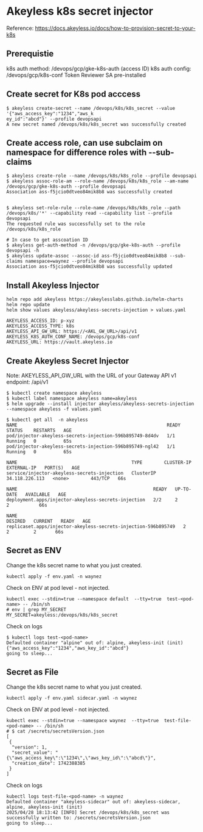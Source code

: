 # Akeyless k8s secret injector
Reference: https://docs.akeyless.io/docs/how-to-provision-secret-to-your-k8s 

## Prerequistie
k8s auth method: /devops/gcp/gke-k8s-auth (access ID)
k8s auth config: /devops/gcp/k8s-conf
Token Reviewer SA pre-installed 

## Create secret for K8s pod acccess
```
$ akeyless create-secret --name /devops/k8s/k8s_secret --value '{"aws_access_key":"1234","aws_k
ey_id":"abcd"}' --profile devopsapi
A new secret named /devops/k8s/k8s_secret was successfully created
```

## Create access role, can use subclaim on namespace for difference roles with --sub-claims
```
$ akeyless create-role --name /devops/k8s/k8s_role --profile devopsapi
$ akeyless assoc-role-am --role-name /devops/k8s/k8s_role --am-name /devops/gcp/gke-k8s-auth --profile devopsapi
Association ass-f5jcio0dtveo84mik8b8 was successfully created


$ akeyless set-role-rule --role-name /devops/k8s/k8s_role --path /devops/k8s/'*' --capability read --capability list --profile devopsapi
The requested rule was successfully set to the role /devops/k8s/k8s_role 

# In case to get asscoation ID
$ akeyless get-auth-method -n /devops/gcp/gke-k8s-auth --profile devopsapi -h
$ akeyless update-assoc --assoc-id ass-f5jcio0dtveo84mik8b8 --sub-claims namespace=waynez --profile devopsapi
Association ass-f5jcio0dtveo84mik8b8 was successfully updated
```

## Install Akeyless Injector
```
helm repo add akeyless https://akeylesslabs.github.io/helm-charts
helm repo update
helm show values akeyless/akeyless-secrets-injection > values.yaml

AKEYLESS_ACCESS_ID: p-xyz
AKEYLESS_ACCESS_TYPE: k8s
AKEYLESS_API_GW_URL: https://<AKL_GW_URL>/api/v1
AKEYLESS_K8S_AUTH_CONF_NAME: /devops/gcp/k8s-conf
AKEYLESS_URL: https://vault.akeyless.io
```

## Create Akeyless Secret Injector 

Note: AKEYLESS_API_GW_URL with the URL of your Gateway API v1 endpoint: /api/v1
```
$ kubectl create namespace akeyless
$ kubectl label namespace akeyless name=akeyless
$ helm upgrade --install injector akeyless/akeyless-secrets-injection --namespace akeyless -f values.yaml

$ kubectl get all  -n akeyless
NAME                                                       READY   STATUS    RESTARTS   AGE
pod/injector-akeyless-secrets-injection-596b895749-8d4dv   1/1     Running   0          65s
pod/injector-akeyless-secrets-injection-596b895749-ngl42   1/1     Running   0          65s

NAME                                          TYPE        CLUSTER-IP       EXTERNAL-IP   PORT(S)   AGE
service/injector-akeyless-secrets-injection   ClusterIP   34.118.226.113   <none>        443/TCP   66s

NAME                                                  READY   UP-TO-DATE   AVAILABLE   AGE
deployment.apps/injector-akeyless-secrets-injection   2/2     2            2           66s

NAME                                                             DESIRED   CURRENT   READY   AGE
replicaset.apps/injector-akeyless-secrets-injection-596b895749   2         2         2       66s
```

## Secret as ENV
Change the k8s secret name to what you just created.
```
kubectl apply -f env.yaml -n waynez
```

Check on ENV at pod level - not injected.
```
kubectl exec --stdin=true --namespace default  --tty=true  test-<pod-name> -- /bin/sh
# env | grep MY_SECRET
MY_SECRET=akeyless:/devops/k8s/k8s_secret
```
Check on logs 
```
$ kubectl logs test-<pod-name>
Defaulted container "alpine" out of: alpine, akeyless-init (init)
{"aws_access_key":"1234","aws_key_id":"abcd"}
going to sleep...
```

## Secret as File
Change the k8s secret name to what you just created.
```
kubectl apply -f env.yaml sidecar.yaml -n waynez
```
Check on ENV at pod level - not injected.
```
kubectl exec --stdin=true --namespace waynez  --tty=true  test-file-<pod-name> -- /bin/sh
# $ cat /secrets/secretsVersion.json
[
 {
  "version": 1,
  "secret_value": "{\"aws_access_key\":\"1234\",\"aws_key_id\":\"abcd\"}",
  "creation_date": 1742388385
 }
]
```
Check on logs 
```
kubectl logs test-file-<pod-name> -n waynez
Defaulted container "akeyless-sidecar" out of: akeyless-sidecar, alpine, akeyless-init (init)
2025/04/28 18:13:42 [INFO] Secret /devops/k8s/k8s_secret was successfully written to: /secrets/secretsVersion.json
going to sleep...
```